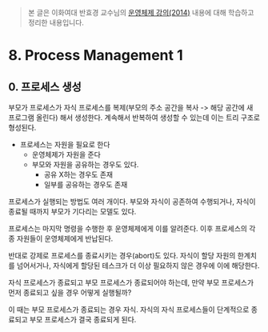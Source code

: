 > 본 글은 이화여대 반효경 교수님의 [운영체제 강의(2014)](http://www.kocw.net/home/search/kemView.do?kemId=1046323) 내용에 대해 학습하고 정리한 내용입니다.


# 8. Process Management 1

## 0. 프로세스 생성 

부모가 프로세스가 자식 프로세스를 복제(부모의 주소 공간을 복사 -> 해당 공간에 새 프로그램 올린다) 해서 생성한다. 계속해서 반복하여 생성할 수 있는데 이는 트리 구조로 형성된다. 

- 프로세스는 자원을 필요로 한다
	- 운영체제가 자원을 준다
	- 부모와 자원을 공유하는 경우도 있다. 
		- 공유 X하는 경우도 존재 
		- 일부를 공유하는 경우도 존재

프로세스가 실행되는 방법도 여러 개이다. 부모와 자식이 공존하여 수행되거나, 자식이 종료될 때까지 부모가 기다리는 모델도 있다. 

프로세스는 마지막 명령을 수행한 후 운영체제에게 이를 알려준다. 이후 프로세스의 각종 자원들이 운영체제에게 반납된다. 

반대로 강제로 프로세스를 종료시키는 경우(abort)도 있다. 자식이 할당 자원의 한계치를 넘어서거나, 자식에게 할당된 테스크가 더 이상 필요하지 않은 경우에 이에 해당한다. 

자식 프로세스가 종료되고 부모 프로세스가 종료되어야 하는데, 만약 부모 프로세스가 먼저 종료되고 싶을 경우 어떻게 실행될까?

이 때는 부모 프로세스가 종료되는 경우 자식. 자식의 자식 프로세스들이 단계적으로 종료되고 부모 프로세스가 결국 종료되게 된다. 

